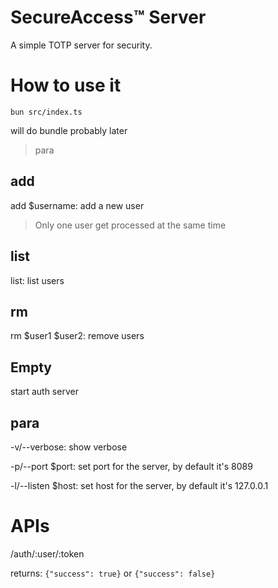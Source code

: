 SecureAccess™ Server
===
A simple TOTP server for security.

# How to use it

`bun src/index.ts`

will do bundle probably later

> para

## add 

add $username: add a new user

> Only one user get processed at the same time

## list

list: list users

## rm

rm $user1 $user2: remove users

## Empty

start auth server

## para

-v/--verbose: show verbose

-p/--port $port: set port for the server, by default it's 8089

-l/--listen $host: set host for the server, by default it's 127.0.0.1

# APIs

/auth/:user/:token

returns: `{"success": true}` or `{"success": false}`